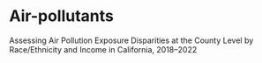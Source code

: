 # Air-pollutants
Assessing Air Pollution Exposure Disparities at the County Level by Race/Ethnicity and Income in California, 2018–2022 
